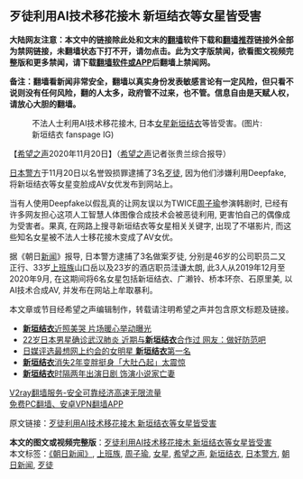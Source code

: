  <h2>歹徒利用AI技术移花接木 新垣结衣等女星皆受害</h2> <p class="notice"><b>大陆网友注意：本文中的链接除此处和文末的<a href="https://github.com/bannedbook/fanqiang" >翻墙</a>软件下载和<a href="https://github.com/killgcd/justmysocks/blob/master/README.md">翻墙推荐</a>链接外全部为禁网链接，未翻墙状态下打不开，请勿点击。此为文字版禁闻，欲看图文视频完整版和更多禁闻，请下载<a href="https://github.com/bannedbook/fanqiang">翻墙软件或APP</a>后翻墙上禁闻网。</p><p>备注：翻墙看新闻非常安全，翻墙以真实身份发表敏感言论有一定风险，但只看不说则没有任何风险，翻的人太多，政府管不过来，也不管。信息自由是天赋人权，请放心大胆的翻墙。</b></p>  <div class="entry"> <figure><figcaption>不法人士利用AI技术移花接木, 日本<a href="https://www.bannedbook.org/bnews/tag/%e5%a5%b3%e6%98%9f/" class="st_tag internal_tag" rel="tag" title="标签 女星 下的日志">女星</a><a href="https://www.bannedbook.org/bnews/tag/%E6%96%B0%E5%9E%A3%E7%BB%93%E8%A1%A3/" class="st_tag internal_tag" rel="tag" title="标签 新垣结衣 下的日志">新垣结衣</a>等皆受害。(图片: 新垣结衣 fanspage IG)</figcaption></figure> <p>【<span class='wp_keywordlink_affiliate'><a href="https://www.soundofhope.org" title="希望之声" target="_blank">希望之声</a></span>2020年11月20日】（<a href="https://www.bannedbook.org/bnews/tag/%e5%b8%8c%e6%9c%9b%e4%b9%8b%e5%a3%b0/" class="st_tag internal_tag" rel="tag" title="标签 希望之声 下的日志">希望之声</a>记者张贵兰综合报导）</p> <p><a href="https://www.bannedbook.org/bnews/tag/%E6%97%A5%E6%9C%AC%E8%AD%A6%E6%96%B9/" class="st_tag internal_tag" rel="tag" title="标签 日本警方 下的日志">日本警方</a>于11月20日以名誉毁损罪逮捕了3名<a href="https://www.bannedbook.org/bnews/tag/%E6%AD%B9%E5%BE%92/" class="st_tag internal_tag" rel="tag" title="标签 歹徒 下的日志">歹徒</a>, 因为他们涉嫌利用Deepfake, 将新垣结衣等女星变脸成AV女优发布到网站上。</p>  <p></p> <p>当有人使用Deepfake以假乱真的让网友误以为TWICE<a href="https://www.bannedbook.org/bnews/tag/%e5%91%a8%e5%ad%90%e7%91%9c/" class="st_tag internal_tag" rel="tag" title="标签 周子瑜 下的日志">周子瑜</a>参演韩剧时, 已经有许多网友担心这项人工智慧人体图像合成技术会被恶徒利用, 更害怕自己的偶像成为受害者。果真, 在网路上搜寻新垣结衣等女星相关关键字, 出现了不堪影片, 而这些知名女星被不法人士移花接木变成了AV女优。</p>  <p></p> <p>据《朝日<span class='wp_keywordlink_affiliate'><a href="https://www.bannedbook.org/" title="新闻">新闻</a></span>》报导, 日本警方逮捕了3名做案歹徒, 分别是46岁的公司职员二又正行、33岁<a href="https://www.bannedbook.org/bnews/tag/%e4%b8%8a%e7%8f%ad%e6%97%8f/" class="st_tag internal_tag" rel="tag" title="标签 上班族 下的日志">上班族</a>山口岳以及23岁的酒店职员洼谦太朗, 此3人从2019年12月至2020年9月, 在这期间将6名女星包括新垣结衣、广濑铃、桥本环奈、石原里美, 以AI技术合成AV, 并发布在网站上牟取暴利。</p>  <p>本文章或节目经希望之声编辑制作，转载请注明希望之声并包含原文标题及链接。</p> <ul class='op-related-articles' title='相关阅读'> <li><a href='https://www.bannedbook.org/bnews/yule/20201018/1415953.html' target='_blank'><b>新垣结衣</b>近照美哭 片场暖心举动曝光</a></li> <li><a href='https://www.bannedbook.org/bnews/yule/20201009/1410600.html' target='_blank'>22岁日本男星确诊武汉肺炎 近期与<b>新垣结衣</b>合作过 网友：做好防范吧</a></li> <li><a href='https://www.bannedbook.org/bnews/yule/20200724/1365453.html' target='_blank'>日媒评选最想网上约会的女明星 <b>新垣结衣</b>第一名</a></li> <li><a href='https://www.bannedbook.org/bnews/yule/20200630/1352879.html' target='_blank'><b>新垣结衣</b>消失2年变胖挺身「大肚凸起」太震惊</a></li> <li><a href='https://www.bannedbook.org/bnews/yule/20200623/1349040.html' target='_blank'><b>新垣结衣</b>时隔两年出演日剧 饰演小说家亡妻</a></li> </ul> <p class="texttj"> <a href="https://www.bannedbook.org/forum23/topic22702.html" target="_blank">V2ray翻墙服务-安全可靠经济高速无限流量</a><br/> <a href="https://github.com/bannedbook/fanqiang/wiki/%E7%A6%81%E9%97%BB%E7%BD%91%E5%AE%89%E5%8D%93%E7%BF%BB%E5%A2%99%E6%96%B0%E9%97%BBAPP" target="_blank">免费PC翻墙、安卓VPN翻墙APP</a></p><p>原文链接：<a class="src_link"  href="https://www.soundofhope.org/post/445162" target="_blank">歹徒利用AI技术移花接木 新垣结衣等女星皆受害</a></p><a name='sharetosocial'></a>       <div><b>本文的图文或视频完整版</b>：<a href='https://www.bannedbook.org/bnews/comments/20201121/1434480.html'>歹徒利用AI技术移花接木 新垣结衣等女星皆受害</a></div>  </div><!--END ENTRY--> <div class="postfooter"> <div>本文标签：<a href="https://www.bannedbook.org/bnews/tag/%e3%80%8a%e6%9c%9d%e6%97%a5%e6%96%b0%e9%97%bb%e3%80%8b/" rel="tag">《朝日新闻》</a>, <a href="https://www.bannedbook.org/bnews/tag/%e4%b8%8a%e7%8f%ad%e6%97%8f/" rel="tag">上班族</a>, <a href="https://www.bannedbook.org/bnews/tag/%e5%91%a8%e5%ad%90%e7%91%9c/" rel="tag">周子瑜</a>, <a href="https://www.bannedbook.org/bnews/tag/%e5%a5%b3%e6%98%9f/" rel="tag">女星</a>, <a href="https://www.bannedbook.org/bnews/tag/%e5%b8%8c%e6%9c%9b%e4%b9%8b%e5%a3%b0/" rel="tag">希望之声</a>, <a href="https://www.bannedbook.org/bnews/tag/%E6%96%B0%E5%9E%A3%E7%BB%93%E8%A1%A3/" rel="tag">新垣结衣</a>, <a href="https://www.bannedbook.org/bnews/tag/%E6%97%A5%E6%9C%AC%E8%AD%A6%E6%96%B9/" rel="tag">日本警方</a>, <a href="https://www.bannedbook.org/bnews/tag/%e6%9c%9d%e6%97%a5%e6%96%b0%e9%97%bb/" rel="tag">朝日新闻</a>, <a href="https://www.bannedbook.org/bnews/tag/%E6%AD%B9%E5%BE%92/" rel="tag">歹徒</a></div>  </div><!--END POSTFOOTER--> 
